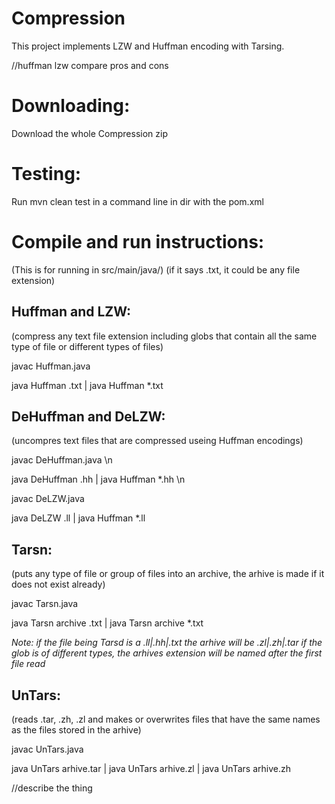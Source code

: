 # Compression
This project implements LZW and Huffman encoding with Tarsing.


//huffman lzw compare pros and cons


# Downloading:
Download the whole Compression zip


# Testing:
Run mvn clean test in a command line in dir with the pom.xml



# Compile and run instructions:
(This is for running in src/main/java/)
(if it says .txt, it could be any file extension)

Huffman and LZW: 
-------------------
(compress any text file extension including globs that contain all the same type of file or different types of files)

javac Huffman.java 

java Huffman <filename>.txt | java Huffman *.txt 

DeHuffman and DeLZW: 
-------------------
(uncompres text files that are compressed useing Huffman encodings)

javac DeHuffman.java \n

java DeHuffman <filename>.hh | java Huffman *.hh \n
  
javac DeLZW.java 

java DeLZW <filename>.ll | java Huffman *.ll 

Tarsn: 
-------------------
(puts any type of file or group of files into an archive, the arhive is made if it does not exist already)

javac Tarsn.java

java Tarsn archive <filename>.txt | java Tarsn archive *.txt
  
*Note: if the file being Tarsd is a .ll|.hh|.txt the arhive will be .zl|.zh|.tar
      if the glob is of different types, the arhives extension will be named after the first file read*
  
UnTars: 
-------------------
(reads .tar, .zh, .zl and makes or overwrites files that have the same names as the files stored in the arhive)

javac UnTars.java

java UnTars arhive.tar | java UnTars arhive.zl | java UnTars arhive.zh 


//describe the thing





